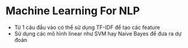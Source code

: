 # Machine Learning For NLP
- Từ 1 câu đầu vào có thể sử dụng TF-IDF để tạo các feature
- Sử dụng các mô hình linear như SVM hay Naive Bayes để đưa ra dự đoán